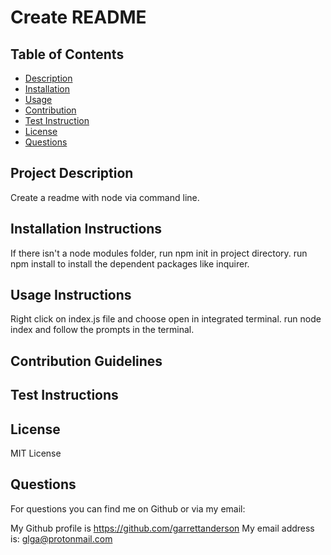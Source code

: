 
# Create README
    
## Table of Contents

- [Description](#ProjectDescription)
- [Installation](#InstallationInstructions)
- [Usage](#UsageInstructions)
- [Contribution](#ContributionGuidelines)
- [Test Instruction](#TestInstructions)
- [License](#License)
- [Questions](#Questions)

<!-- <span id='ProjectDescription'></span> -->
## Project Description
Create a readme with node via command line.

<!-- <div id='InstallationInstructions'></div> -->
## Installation Instructions
If there isn't a node modules folder, run npm init in project directory. run npm install to install the dependent packages like inquirer.

<!-- <div id='UsageInstructions'></div> -->
## Usage Instructions
Right click on index.js file and choose open in integrated terminal. run node index and follow the prompts in the terminal.

<!-- <div id='ContributionGuidelines'></div> -->
## Contribution Guidelines


<!-- <div id='TestInstructions'></div> -->
## Test Instructions


<!-- <div id='License'></div> -->
## License
MIT License

<!-- <div id='Questions'></div> -->
## Questions

For questions you can find me on Github or via my email:

My Github profile is https://github.com/garrettanderson
My email address is: glga@protonmail.com

